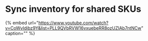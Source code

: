 # Sync inventory for shared SKUs

{% embed url="https://www.youtube.com/watch?v=CoWvIdibz9Y&list=PLL9QVbRVW16vxuebeRR8ozUZIAb7ntNCw" caption="" %}

